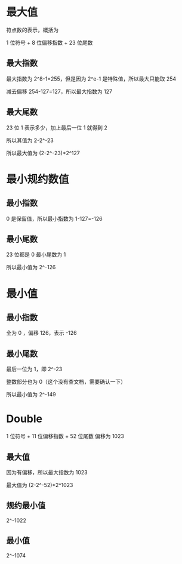 # 最大值
符点数的表示，概括为

1 位符号 + 8 位偏移指数 + 23 位尾数

## 最大指数
最大指数为 2^8-1=255，但是因为 2^e-1 是特殊值，所以最大只能取 254

减去偏移 254-127=127，所以最大指数为 127

## 最大尾数
23 位 1 表示多少，加上最后一位 1 就得到 2

所以其值为 2-2^-23

所以最大值为 (2-2^-23)*2^127

# 最小规约数值
## 最小指数
0 是保留值，所以最小指数为 1-127=-126

## 最小尾数
23 位都是 0 最小尾数为 1

所以最小值为 2^-126

# 最小值
## 最小指数
全为 0 ，偏移 126，表示 -126
## 最小尾数
最后一位为 1，即 2^-23

整数部分也为 0（这个没有查文档，需要确认一下）

所以最小值为 2^-149


# Double
1 位符号 + 11 位偏移指数 + 52 位尾数
偏移为 1023

## 最大值
因为有偏移，所以最大指数为 1023

最大值为 (2-2^-52)*2^1023

## 规约最小值
2^-1022

## 最小值
2^-1074
